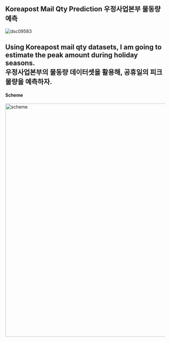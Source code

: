 ## Koreapost Mail Qty Prediction 우정사업본부 물동량 예측


![dsc09583](https://user-images.githubusercontent.com/44127360/51583207-cc5c8a80-1f12-11e9-95f3-7009e88e34da.JPG)

Using Koreapost mail qty datasets, I am going to estimate the peak amount during holiday seasons.  
우정사업본부의 물동량 데이터셋을 활용해, 공휴일의 피크 물량을 예측하자.
---

#### Scheme
<img width="734" alt="scheme" src="https://user-images.githubusercontent.com/44127360/51583798-91a82180-1f15-11e9-8196-50b856e9bdbf.png">
